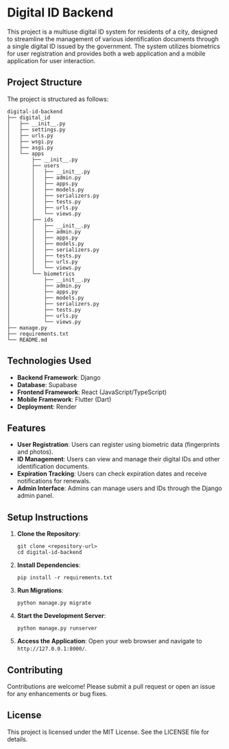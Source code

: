 # Digital ID Backend

This project is a multiuse digital ID system for residents of a city, designed to streamline the management of various identification documents through a single digital ID issued by the government. The system utilizes biometrics for user registration and provides both a web application and a mobile application for user interaction.

## Project Structure

The project is structured as follows:

```
digital-id-backend
├── digital_id
│   ├── __init__.py
│   ├── settings.py
│   ├── urls.py
│   ├── wsgi.py
│   ├── asgi.py
│   └── apps
│       ├── __init__.py
│       ├── users
│       │   ├── __init__.py
│       │   ├── admin.py
│       │   ├── apps.py
│       │   ├── models.py
│       │   ├── serializers.py
│       │   ├── tests.py
│       │   ├── urls.py
│       │   └── views.py
│       ├── ids
│       │   ├── __init__.py
│       │   ├── admin.py
│       │   ├── apps.py
│       │   ├── models.py
│       │   ├── serializers.py
│       │   ├── tests.py
│       │   ├── urls.py
│       │   └── views.py
│       └── biometrics
│           ├── __init__.py
│           ├── admin.py
│           ├── apps.py
│           ├── models.py
│           ├── serializers.py
│           ├── tests.py
│           ├── urls.py
│           └── views.py
├── manage.py
├── requirements.txt
└── README.md
```

## Technologies Used

- **Backend Framework**: Django
- **Database**: Supabase
- **Frontend Framework**: React (JavaScript/TypeScript)
- **Mobile Framework**: Flutter (Dart)
- **Deployment**: Render

## Features

- **User Registration**: Users can register using biometric data (fingerprints and photos).
- **ID Management**: Users can view and manage their digital IDs and other identification documents.
- **Expiration Tracking**: Users can check expiration dates and receive notifications for renewals.
- **Admin Interface**: Admins can manage users and IDs through the Django admin panel.

## Setup Instructions

1. **Clone the Repository**:
   ```
   git clone <repository-url>
   cd digital-id-backend
   ```

2. **Install Dependencies**:
   ```
   pip install -r requirements.txt
   ```

3. **Run Migrations**:
   ```
   python manage.py migrate
   ```

4. **Start the Development Server**:
   ```
   python manage.py runserver
   ```

5. **Access the Application**:
   Open your web browser and navigate to `http://127.0.0.1:8000/`.

## Contributing

Contributions are welcome! Please submit a pull request or open an issue for any enhancements or bug fixes.

## License

This project is licensed under the MIT License. See the LICENSE file for details.